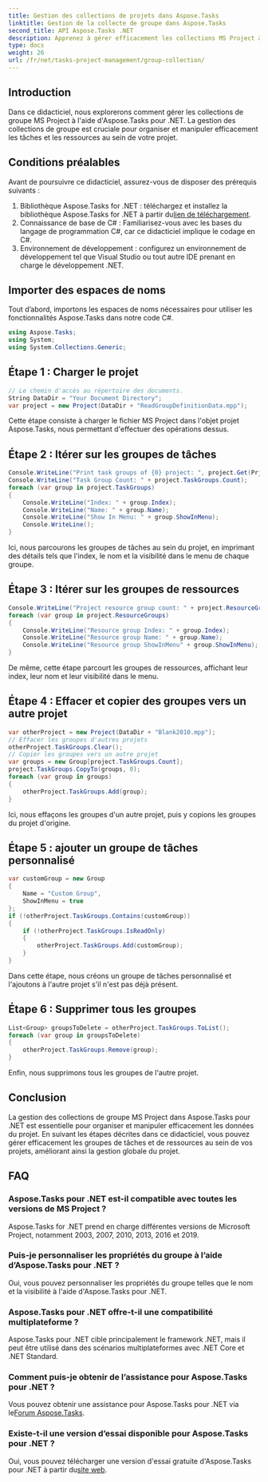 ```yaml
---
title: Gestion des collections de projets dans Aspose.Tasks
linktitle: Gestion de la collecte de groupe dans Aspose.Tasks
second_title: API Aspose.Tasks .NET
description: Apprenez à gérer efficacement les collections MS Project à l'aide d'Aspose.Tasks pour .NET. Suivez notre guide étape par étape.
type: docs
weight: 26
url: /fr/net/tasks-project-management/group-collection/
---
```

## Introduction
Dans ce didacticiel, nous explorerons comment gérer les collections de groupe MS Project à l'aide d'Aspose.Tasks pour .NET. La gestion des collections de groupe est cruciale pour organiser et manipuler efficacement les tâches et les ressources au sein de votre projet.
## Conditions préalables
Avant de poursuivre ce didacticiel, assurez-vous de disposer des prérequis suivants :
1.  Bibliothèque Aspose.Tasks for .NET : téléchargez et installez la bibliothèque Aspose.Tasks for .NET à partir du[lien de téléchargement](https://releases.aspose.com/tasks/net/).
2. Connaissance de base de C# : Familiarisez-vous avec les bases du langage de programmation C#, car ce didacticiel implique le codage en C#.
3. Environnement de développement : configurez un environnement de développement tel que Visual Studio ou tout autre IDE prenant en charge le développement .NET.

## Importer des espaces de noms
Tout d’abord, importons les espaces de noms nécessaires pour utiliser les fonctionnalités Aspose.Tasks dans notre code C#.

```csharp
using Aspose.Tasks;
using System;
using System.Collections.Generic;

```
## Étape 1 : Charger le projet
```csharp
// Le chemin d'accès au répertoire des documents.
String DataDir = "Your Document Directory";
var project = new Project(DataDir + "ReadGroupDefinitionData.mpp");
```
Cette étape consiste à charger le fichier MS Project dans l'objet projet Aspose.Tasks, nous permettant d'effectuer des opérations dessus.
## Étape 2 : Itérer sur les groupes de tâches
```csharp
Console.WriteLine("Print task groups of {0} project: ", project.Get(Prj.Name));
Console.WriteLine("Task Group Count: " + project.TaskGroups.Count);
foreach (var group in project.TaskGroups)
{
    Console.WriteLine("Index: " + group.Index);
    Console.WriteLine("Name: " + group.Name);
    Console.WriteLine("Show In Menu: " + group.ShowInMenu);
    Console.WriteLine();
}
```
Ici, nous parcourons les groupes de tâches au sein du projet, en imprimant des détails tels que l'index, le nom et la visibilité dans le menu de chaque groupe.
## Étape 3 : Itérer sur les groupes de ressources
```csharp
Console.WriteLine("Project resource group count: " + project.ResourceGroups.Count);
foreach (var group in project.ResourceGroups)
{
    Console.WriteLine("Resource group Index: " + group.Index);
    Console.WriteLine("Resource group Name: " + group.Name);
    Console.WriteLine("Resource group ShowInMenu" + group.ShowInMenu);
}
```
De même, cette étape parcourt les groupes de ressources, affichant leur index, leur nom et leur visibilité dans le menu.
## Étape 4 : Effacer et copier des groupes vers un autre projet
```csharp
var otherProject = new Project(DataDir + "Blank2010.mpp");
// Effacer les groupes d'autres projets
otherProject.TaskGroups.Clear();
// Copier les groupes vers un autre projet
var groups = new Group[project.TaskGroups.Count];
project.TaskGroups.CopyTo(groups, 0);
foreach (var group in groups)
{
    otherProject.TaskGroups.Add(group);
}
```
Ici, nous effaçons les groupes d'un autre projet, puis y copions les groupes du projet d'origine.
## Étape 5 : ajouter un groupe de tâches personnalisé
```csharp
var customGroup = new Group
{
    Name = "Custom Group",
    ShowInMenu = true
};
if (!otherProject.TaskGroups.Contains(customGroup))
{
    if (!otherProject.TaskGroups.IsReadOnly)
    {
        otherProject.TaskGroups.Add(customGroup);
    }
}
```
Dans cette étape, nous créons un groupe de tâches personnalisé et l'ajoutons à l'autre projet s'il n'est pas déjà présent.
## Étape 6 : Supprimer tous les groupes
```csharp
List<Group> groupsToDelete = otherProject.TaskGroups.ToList();
foreach (var group in groupsToDelete)
{
    otherProject.TaskGroups.Remove(group);
}
```
Enfin, nous supprimons tous les groupes de l'autre projet.

## Conclusion
La gestion des collections de groupe MS Project dans Aspose.Tasks pour .NET est essentielle pour organiser et manipuler efficacement les données du projet. En suivant les étapes décrites dans ce didacticiel, vous pouvez gérer efficacement les groupes de tâches et de ressources au sein de vos projets, améliorant ainsi la gestion globale du projet.
## FAQ
### Aspose.Tasks pour .NET est-il compatible avec toutes les versions de MS Project ?
Aspose.Tasks for .NET prend en charge différentes versions de Microsoft Project, notamment 2003, 2007, 2010, 2013, 2016 et 2019.
### Puis-je personnaliser les propriétés du groupe à l’aide d’Aspose.Tasks pour .NET ?
Oui, vous pouvez personnaliser les propriétés du groupe telles que le nom et la visibilité à l'aide d'Aspose.Tasks pour .NET.
### Aspose.Tasks pour .NET offre-t-il une compatibilité multiplateforme ?
Aspose.Tasks pour .NET cible principalement le framework .NET, mais il peut être utilisé dans des scénarios multiplateformes avec .NET Core et .NET Standard.
### Comment puis-je obtenir de l’assistance pour Aspose.Tasks pour .NET ?
 Vous pouvez obtenir une assistance pour Aspose.Tasks pour .NET via le[Forum Aspose.Tasks](https://forum.aspose.com/c/tasks/15).
### Existe-t-il une version d’essai disponible pour Aspose.Tasks pour .NET ?
 Oui, vous pouvez télécharger une version d'essai gratuite d'Aspose.Tasks pour .NET à partir du[site web](https://releases.aspose.com/).